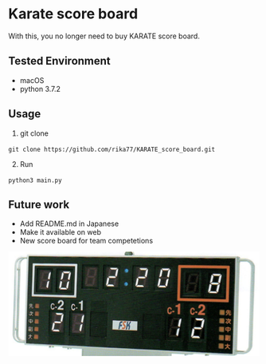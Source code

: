 # Karate score board

With this, you no longer need to buy KARATE score board.

## Tested Environment
- macOS
- python 3.7.2

## Usage

1. git clone

`git clone https://github.com/rika77/KARATE_score_board.git`

2. Run

`python3 main.py`


## Future work

- Add README.md in Japanese
- Make it available on web
- New score board for team competetions

![team](images/team_board.png "score board for team")